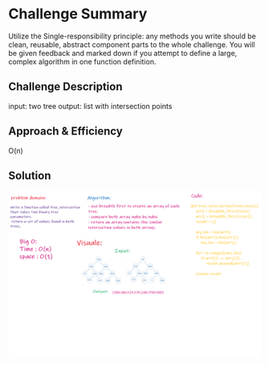 # Challenge Summary
Utilize the Single-responsibility principle: any methods you write should be clean, reusable, abstract component parts to the whole challenge. You will be given feedback and marked down if you attempt to define a large, complex algorithm in one function definition.

## Challenge Description
input: two tree
output: list with intersection points
## Approach & Efficiency
O(n)
## Solution
<img src="../../../assests/ch32.png">

